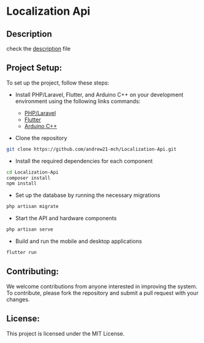 # Localization Api

## Description
check the [description](DESCRIPTION.md) file

## Project Setup:

To set up the project, follow these steps:

* Install PHP/Laravel, Flutter, and Arduino C++ on your development environment
   using the following links commands:
    * [PHP/Laravel](https://laravel.com/docs/8.x/installation)
    * [Flutter](https://flutter.dev/docs/get-started/install)
    * [Arduino C++](https://www.arduino.cc/en/software)

* Clone the repository
```bash
git clone https://github.com/andrew21-mch/Localization-Api.git
```

* Install the required dependencies for each component
```bash
cd Localization-Api
composer install
npm install
```

* Set up the database by running the necessary migrations
```bash
php artisan migrate
```

* Start the API and hardware components
```bash
php artisan serve
```

* Build and run the mobile and desktop applications
```bash
flutter run
```

## Contributing:

We welcome contributions from anyone interested in improving the system. To contribute, please fork the repository and submit a pull request with your changes.

## License:

This project is licensed under the MIT License.


